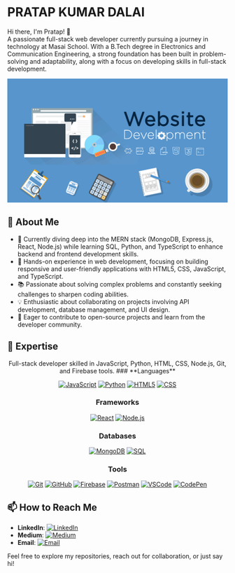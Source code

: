 # PRATAP KUMAR DALAI

Hi there, I'm Pratap! 👋  
A passionate full-stack web developer currently pursuing a journey in technology at Masai School. With a B.Tech degree in Electronics and Communication Engineering, a strong foundation has been built in problem-solving and adaptability, along with a focus on developing skills in full-stack development.

![My Screenshot](./assets/243078834-72903324-cf57-4e90-80a6-ed3c9734e0ed.gif)

## 🚀 About Me
- 🌱 Currently diving deep into the MERN stack (MongoDB, Express.js, React, Node.js) while learning SQL, Python, and TypeScript to enhance backend and frontend development skills.
- 💼 Hands-on experience in web development, focusing on building responsive and user-friendly applications with HTML5, CSS, JavaScript, and TypeScript.
- 📚 Passionate about solving complex problems and constantly seeking challenges to sharpen coding abilities.
- 💡 Enthusiastic about collaborating on projects involving API development, database management, and UI design.
- 🤝 Eager to contribute to open-source projects and learn from the developer community.


## 🔭 Expertise
<div align="center">
Full-stack developer skilled in JavaScript, Python, HTML, CSS, Node.js, Git, and Firebase tools.
### **Languages**

[![JavaScript](https://skillicons.dev/icons?i=js)](https://skillicons.dev)
[![Python](https://skillicons.dev/icons?i=python)](https://skillicons.dev)
[![HTML5](https://skillicons.dev/icons?i=html)](https://skillicons.dev)
[![CSS](https://skillicons.dev/icons?i=css)](https://skillicons.dev)

### **Frameworks**

[![React](https://skillicons.dev/icons?i=react)](https://skillicons.dev)
[![Node.js](https://skillicons.dev/icons?i=nodejs)](https://skillicons.dev)

### **Databases**

[![MongoDB](https://skillicons.dev/icons?i=mongodb)](https://skillicons.dev)
[![SQL](https://skillicons.dev/icons?i=mysql)](https://skillicons.dev)

### **Tools**

[![Git](https://skillicons.dev/icons?i=git)](https://skillicons.dev)
[![GitHub](https://skillicons.dev/icons?i=github)](https://skillicons.dev)
[![Firebase](https://skillicons.dev/icons?i=firebase)](https://skillicons.dev)
[![Postman](https://skillicons.dev/icons?i=postman)](https://skillicons.dev)
[![VSCode](https://skillicons.dev/icons?i=vscode)](https://skillicons.dev)
[![CodePen](https://skillicons.dev/icons?i=codepen)](https://skillicons.dev)

</div>


## 📫 How to Reach Me
- **LinkedIn**: [![LinkedIn](https://img.shields.io/badge/-LinkedIn-0077B5?style=flat&logo=linkedin&logoColor=white)](https://www.linkedin.com/in/dpratapx)
- **Medium**: [![Medium](https://img.shields.io/badge/-Medium-00AB6C?style=flat&logo=medium&logoColor=white)](https://medium.com/@dpratap.360)
- **Email**: [![Email](https://img.shields.io/badge/-Email-D14836?style=flat&logo=gmail&logoColor=white)](mailto:dpratap.360@gmail.com)

Feel free to explore my repositories, reach out for collaboration, or just say hi!
